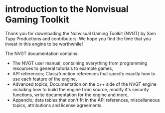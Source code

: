 #  introduction to the Nonvisual Gaming Toolkit
Thank you for downloading the Nonvisual Gaming Toolkit (NVGT) by Sam Tupy Productions and contributors. We hope you find the time that you invest in this engine to be worthwhile!

The NVGT documentation contains:
* The NVGT user manual; containing everything from programming resources to general tutorials to example games,
* API references; Class/function references that specify exactly how to use each feature of the engine,
* Advanced topics; Documentation on the c++ side of the NVGT engine including how to build the engine from source, modify it's security functions, write documentation for the engine and more,
* Appendix; data tables that don't fit in the API references, miscellaneous topics, attributions and license agreements.
